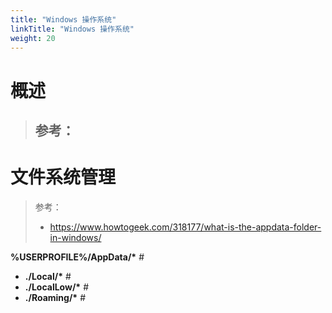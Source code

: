 ```yaml
---
title: "Windows 操作系统"
linkTitle: "Windows 操作系统"
weight: 20
---
```


# 概述
> 参考：
> - 



# 文件系统管理
> 参考：
> - <https://www.howtogeek.com/318177/what-is-the-appdata-folder-in-windows/>

**%USERPROFILE%/AppData/\*** #
- **./Local/\*** #
- **./LocalLow/\*** #
- **./Roaming/\*** #


